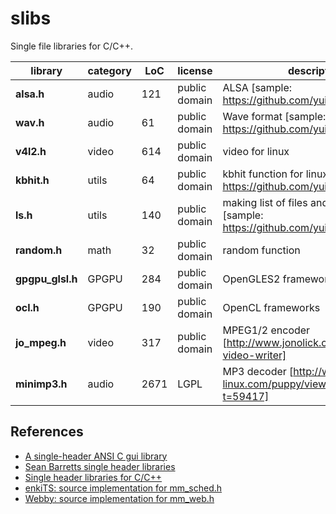 # slibs

Single file libraries for C/C++.

|library | category | LoC | license | description
| --------------------- | -------- | --- | --- | --------------------------------
|**alsa.h** | audio | 121 | public domain | ALSA [sample: https://github.com/yui0/aplay-]
|**wav.h** | audio | 61 | public domain | Wave format [sample: https://github.com/yui0/aplay-]
|**v4l2.h** | video | 614 | public domain | video for linux
|**kbhit.h** | utils | 64 | public domain | kbhit function for linux [sample: https://github.com/yui0/aplay-]
|**ls.h** | utils | 140 | public domain | making list of files and directories [sample: https://github.com/yui0/aplay-]
|**random.h** | math | 32 | public domain | random function
|**gpgpu_glsl.h** | GPGPU | 284 | public domain | OpenGLES2 frameworks
|**ocl.h** | GPGPU | 190 | public domain | OpenCL frameworks
|**jo_mpeg.h** | video | 317 | public domain | MPEG1/2 encoder [http://www.jonolick.com/home/mpeg-video-writer]
|**minimp3.h** | audio | 2671 | LGPL | MP3 decoder [http://www.murga-linux.com/puppy/viewtopic.php?t=59417]

## References
- [A single-header ANSI C gui library ](https://github.com/vurtun/nuklear)
- [Sean Barretts single header libraries](https://github.com/nothings/single_file_libs)
- [Single header libraries for C/C++](https://github.com/vurtun/mmx)
- [enkiTS: source implementation for mm_sched.h](https://github.com/dougbinks/enkiTS)
- [Webby: source implementation for mm_web.h](https://github.com/deplinenoise/webby)


